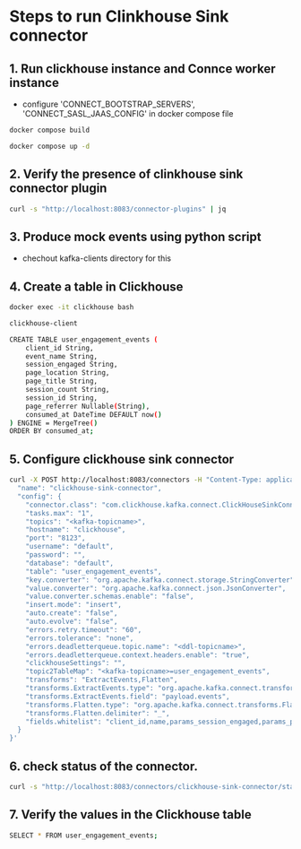 # Steps to run Clinkhouse Sink connector 

## 1. Run clickhouse instance and Connce worker instance
* configure 'CONNECT_BOOTSTRAP_SERVERS', 'CONNECT_SASL_JAAS_CONFIG' in docker compose file

```bash
docker compose build
```

```bash
docker compose up -d
```

## 2. Verify the presence of clinkhouse sink connector plugin 

```bash
curl -s "http://localhost:8083/connector-plugins" | jq
```

## 3. Produce mock events using python script

* chechout kafka-clients directory for this 

## 4. Create a table in Clickhouse 

```bash
docker exec -it clickhouse bash
```

```bash
clickhouse-client
```

```bash
CREATE TABLE user_engagement_events (
    client_id String,
    event_name String,
    session_engaged String,
    page_location String,
    page_title String,
    session_count String,
    session_id String,
    page_referrer Nullable(String),
    consumed_at DateTime DEFAULT now()
) ENGINE = MergeTree()
ORDER BY consumed_at;
```

## 5. Configure clickhouse sink connector 

```bash
curl -X POST http://localhost:8083/connectors -H "Content-Type: application/json" -d '{
  "name": "clickhouse-sink-connector",
  "config": {
    "connector.class": "com.clickhouse.kafka.connect.ClickHouseSinkConnector",
    "tasks.max": "1",
    "topics": "<kafka-topicname>",
    "hostname": "clickhouse",
    "port": "8123",
    "username": "default",
    "password": "",
    "database": "default",
    "table": "user_engagement_events",
    "key.converter": "org.apache.kafka.connect.storage.StringConverter",
    "value.converter": "org.apache.kafka.connect.json.JsonConverter",
    "value.converter.schemas.enable": "false",
    "insert.mode": "insert",
    "auto.create": "false",
    "auto.evolve": "false",
    "errors.retry.timeout": "60",
    "errors.tolerance": "none",
    "errors.deadletterqueue.topic.name": "<ddl-topicname>",
    "errors.deadletterqueue.context.headers.enable": "true",
    "clickhouseSettings": "",
    "topic2TableMap": "<kafka-topicname>=user_engagement_events",
    "transforms": "ExtractEvents,Flatten",
    "transforms.ExtractEvents.type": "org.apache.kafka.connect.transforms.ExtractField$Value",
    "transforms.ExtractEvents.field": "payload.events",
    "transforms.Flatten.type": "org.apache.kafka.connect.transforms.Flatten$Value",
    "transforms.Flatten.delimiter": "_",
    "fields.whitelist": "client_id,name,params_session_engaged,params_page_location,params_page_title,params_session_count,params_session_id,params_page_referrer"
  }
}'
```

## 6. check status of the connector. 

```bash
curl -s "http://localhost:8083/connectors/clickhouse-sink-connector/status" | jq
```

## 7. Verify the values in the Clickhouse table

```bash
SELECT * FROM user_engagement_events;
```